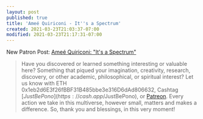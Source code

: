 ```yaml
---
layout: post
published: true
title: 'Ameé Quiriconi - It''s a Spectrum'
created: 2021-03-23T21:03:37-07:00
modified: 2021-03-23T21:17:31-07:00
---
```


New Patron Post: [Ameé Quiriconi: "It's a Spectrum"](https://www.patreon.com/posts/49064168/)

> Have you discovered or learned something interesting or valuable here? Something that piqued your imagination, creativity, research, discovery, or other academic, philosophical, or spiritual interest? Let us know with ETH 0x1eb2d6E3f26fBBF31B485bbe3e316D6dAd806632, Cashtag [$JustBePono](https://cash.app/$JustBePono), or [Patreon](https://patreon.com/metavalent). Every action we take in this multiverse, however small, matters and makes a difference. So, thank you and blessings, in this very moment!